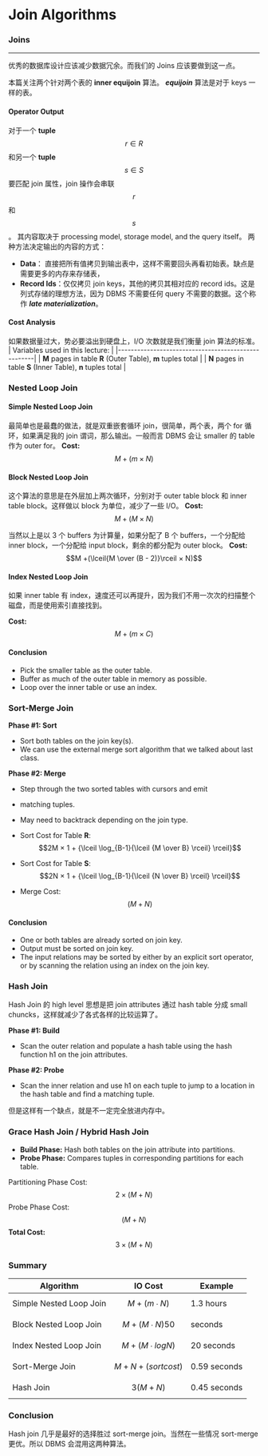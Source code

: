 # Join Algorithms

### Joins

---

优秀的数据库设计应该减少数据冗余。而我们的 Joins 应该要做到这一点。

本篇关注两个针对两个表的 **inner equijoin** 算法。 ***equijoin*** 算法是对于 keys 一样的表。


#### Operator Output

对于一个 **tuple** $$r \in R$$ 和另一个 **tuple** $$s \in S$$ 要匹配 join 属性，join 操作会串联 $$r$$ 和 $$s$$。
其内容取决于 processing model, storage model, and the query itself。
两种方法决定输出的内容的方式：
* **Data**： 直接把所有值拷贝到输出表中，这样不需要回头再看初始表。缺点是需要更多的内存来存储表，
* **Record Ids**：仅仅拷贝 join keys，其他的拷贝其相对应的 record ids。这是列式存储的理想方法，因为 DBMS 不需要任何 query 不需要的数据。这个称作 ***late materialization***。

#### Cost Analysis

如果数据量过大，势必要溢出到硬盘上，I/O 次数就是我们衡量 join 算法的标准。
| Variables used in this lecture:                    |
|----------------------------------------------------|
| **M** pages in table **R** (Outer Table), **m** tuples total |
| **N** pages in table **S** (Inner Table), **n** tuples total |

###  Nested Loop Join

#### Simple Nested Loop Join
最简单也是最蠢的做法，就是双重嵌套循环 join，很简单，两个表，两个 for 循环，如果满足我的 join 谓词，那么输出。一般而言 DBMS 会让 smaller 的 table 作为 outer for。
**Cost:** $$M + (m × N)$$

#### Block Nested Loop Join
这个算法的意思是在外层加上两次循环，分别对于 outer table block 和 inner table block。这样做以 block 为单位，减少了一些 I/O。
**Cost:** $$M + (M × N)$$

当然以上是以 3 个 buffers 为计算量，如果分配了 B 个 buffers，一个分配给 inner block，一个分配给 input block，剩余的都分配为 outer block。
**Cost:** $$M +(\lceil{M \over (B - 2)}\rceil × N)$$

#### Index Nested Loop Join

如果 inner table 有 index，速度还可以再提升，因为我们不用一次次的扫描整个磁盘，而是使用索引直接找到。

**Cost:** $$M + (m × C)$$

#### Conclusion

* Pick the smaller table as the outer table.
* Buffer as much of the outer table in memory as possible.
* Loop over the inner table or use an index.


### Sort-Merge Join

**Phase #1: Sort**
* Sort both tables on the join key(s).
* We can use the external merge sort algorithm that we talked about last class.

**Phase #2: Merge**
* Step through the two sorted tables with cursors and emit 
* matching tuples.
* May need to backtrack depending on the join type.

* Sort Cost for Table  **R**: $$2M × 1 + {\lceil \log_{B-1}{\lceil {M \over B} \rceil} \rceil}$$
* Sort Cost for Table **S**: $$2N × 1 + {\lceil \log_{B-1}{\lceil {N \over B} \rceil} \rceil}$$
* Merge Cost: $$(M + N)$$

#### Conclusion
* One or both tables are already sorted on join key.
* Output must be sorted on join key.
* The input relations may be sorted by either by an explicit sort operator, or by scanning the relation using an index on the join key.

### Hash Join

Hash Join 的 high level 思想是把 join attributes 通过 hash table 分成 small chuncks，这样就减少了各式各样的比较运算了。

**Phase #1: Build**
* Scan the outer relation and populate a hash table using the hash function h1 on the join attributes.

**Phase #2: Probe**
* Scan the inner relation and use h1 on each tuple to jump to a location in the hash table and find a matching tuple.

但是这样有一个缺点，就是不一定完全放进内存中。

### Grace Hash Join / Hybrid Hash Join

* **Build Phase:** Hash both tables on the join 
attribute into partitions.
* **Probe Phase:** Compares tuples in 
corresponding partitions for each table.


Partitioning Phase Cost: $$2 × (M + N)$$
Probe Phase Cost: $$(M + N)$$
**Total Cost:** $$3 × (M + N)$$

### Summary

| Algorithm |IO Cost | Example                          |
|-----------|--------|----------------------------------|
| Simple Nested Loop Join | $$M + (m ∙ N)$$ | 1.3 hours     |
| Block Nested Loop Join | $$M + (M ∙ N) 50$$ | seconds     |
| Index Nested Loop Join | $$M + (M ∙ log N)$$ | 20 seconds |
| Sort-Merge Join | $$M + N + (sort cost)$$ | 0.59 seconds  |
| Hash Join | $$3(M + N)$$ | 0.45 seconds                   |

### Conclusion

Hash join 几乎是最好的选择胜过 sort-merge join。当然在一些情况 sort-merge 更优。所以 DBMS 会混用这两种算法。

